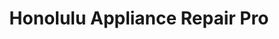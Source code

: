 ---
title: "Honolulu Appliance Repair Pro"
url: /honolulu/honolulu-appliance-repair-pro/
shop: appliance
---